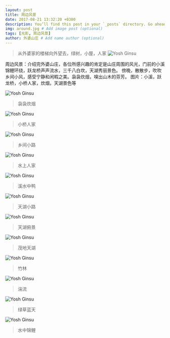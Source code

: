 ```yaml
---
layout: post
title: 周边风景
date: 2017-08-21 13:32:20 +0300
description: You’ll find this post in your `_posts` directory. Go ahead and edit it and re-build the site to see your changes. # Add post description (optional)
img: around.jpg # Add image post (optional)
tags: [光影, 周边风景]
author: 外婆山庄 # Add name author (optional)
---
```

>从外婆家的楼梯向外望去，绿树，小屋，人家
![Yosh Ginsu]({{site.baseurl}}/assets/img/around.jpg)

周边风景：介绍完外婆山庄，各位所感兴趣的肯定是山庄周围的风光，门前的小溪锦鲤环绕，跃龙桥声声流水，三千八白坎，天湖秀丽景色。
傍晚，散散步，吹吹乡间小风，感受宁静和闲暇之美。袅袅炊烟，嗅出山木的芬芳。
图片：小溪，跃龙桥，小桥人家，炊烟，天湖景色等

![Yosh Ginsu]({{site.baseurl}}/assets/img/around19.jpg)
>袅袅炊烟
>

![Yosh Ginsu]({{site.baseurl}}/assets/img/around6.jpg)
>小桥人家
>

![Yosh Ginsu]({{site.baseurl}}/assets/img/around11.jpg)
>乡间小路
>

![Yosh Ginsu]({{site.baseurl}}/assets/img/around1.jpg)
>水上人家
>

![Yosh Ginsu]({{site.baseurl}}/assets/img/around12.jpg)
>溪水中鸭
>

![Yosh Ginsu]({{site.baseurl}}/assets/img/around16.jpg)
>天湖小路
>

![Yosh Ginsu]({{site.baseurl}}/assets/img/around18.jpg)
>天湖俯景
>

![Yosh Ginsu]({{site.baseurl}}/assets/img/around17.jpg)
>茂地天湖
>

![Yosh Ginsu]({{site.baseurl}}/assets/img/around21.jpg)
>竹林
>

![Yosh Ginsu]({{site.baseurl}}/assets/img/around24.jpg)
>湍流
>

![Yosh Ginsu]({{site.baseurl}}/assets/img/around26.jpg)
>绿草蓝天
>

![Yosh Ginsu]({{site.baseurl}}/assets/img/shanzhuang3.jpg)
>水中锦鲤
>

